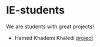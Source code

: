 # IE-students

We are students with great projects!

- Hamed Khademi Khaledi [project](https://github.com/hamedkhaledi/Compiler-Project)
